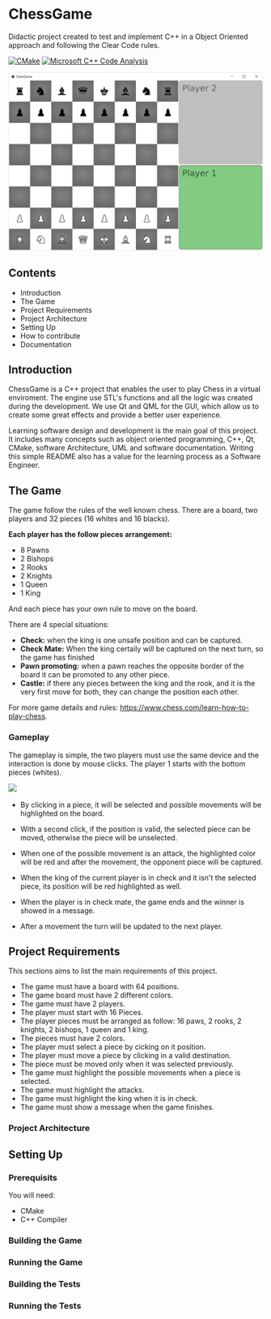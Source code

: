 # ChessGame
Didactic project created to test and implement C++ in a Object Oriented approach and following the Clear Code rules.

[![CMake](https://github.com/sedoski20/chessGame/actions/workflows/build.yml/badge.svg)](https://github.com/sedoski20/chessGame/actions/workflows/build.yml) [![Microsoft C++ Code Analysis](https://github.com/sedoski20/chessGame/actions/workflows/msvc.yml/badge.svg)](https://github.com/sedoski20/chessGame/actions/workflows/msvc.yml)

![](/doc/main.PNG)

## Contents

* Introduction
* The Game
* Project Requirements
* Project Architecture
* Setting Up
* How to contribute
* Documentation

## Introduction

ChessGame is a C++ project that enables the user to play Chess in a virtual enviroment.
The engine use STL's functions and all the logic was created during the development. 
We use Qt and QML for the GUI, which allow us to create some great effects and provide a better user experience.

Learning software design and development is the main goal of this project. It includes many concepts such as object oriented programming, C++, Qt, CMake, software Architecture, UML and software documentation. Writing this simple README also has a value for the learning process as a Software Engineer.

## The Game

The game follow the rules of the well known chess. There are a board, two players and 32 pieces (16 whites and 16 blacks).

**Each player has the follow pieces arrangement:**

* 8 Pawns
* 2 Bishops
* 2 Rooks
* 2 Knights
* 1 Queen 
* 1 King

And each piece has your own rule to move on the board.

There are 4 special situations:

* **Check:** when the king is one unsafe position and can be captured.
* **Check Mate:** When the king certaily will be captured on the next turn, so the game has finished
* **Pawn promoting:** when a pawn reaches the opposite border of the board it can be promoted to any other piece.
* **Castle:** if there any pieces between the king and the rook, and it is the very first move for both, they can change the position each other. 

For more game details and rules: https://www.chess.com/learn-how-to-play-chess.

### Gameplay

The gameplay is simple, the two players must use the same device and the interaction is done by mouse clicks. The player 1 starts with the bottom pieces (whites). 

![](https://i.giphy.com/media/71wW6cZUvQyMdet34g/giphy.gif)


* By clicking in a piece, it will be selected and possible movements will be highlighted on the board. 
  
* With a second click, if the position is valid, the selected piece can be moved,  otherwise the piece will be unselected. 

* When one of the possible movement is an attack, the highlighted color will be red and after the movement, the opponent piece will be captured.

* When the king of the current player is in check and it isn't the selected piece, its position will be red highlighted as well.

* When the player is in check mate, the game ends and the winner is showed in a message.
  
* After a movement the turn will be updated to the next player.

## Project Requirements

This sections aims to list the main requirements of this project.

* The game must have a board with 64 positions.
* The game board must have 2 different colors.
* The game must have 2 players.
* The player must start with 16 Pieces.
* The player pieces must be arranged as follow: 16 paws, 2 rooks, 2 knights, 2 bishops, 1 queen and 1  king.
* The pieces must have 2 colors.
* The player must select a piece by cicking on it position.
* The player must move a piece by clicking in a valid destination.
* The piece must be moved only when it was selected previously.
* The game must highlight the possible movements when a piece is selected.
* The game must highlight the attacks.
* The game must highlight the king when it is in check.
* The game must show a message when the game finishes.

### Project Architecture

## Setting Up

### Prerequisits

You will need:

* CMake 
* C++ Compiler

### Building the Game
### Running the Game
### Building the Tests 
### Running the Tests








